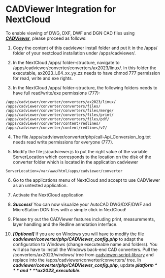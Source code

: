 # CADViewer Integration for NextCloud

To enable viewing of DWG, DXF, DWF and DGN CAD files using ***[CADViewer](https://www.cadviewer.com)***, please proceed as follows:

1. Copy the content of this cadviewer install folder and put it in the /apps/ folder of your nextcloud installation under /apps/cadviewer/.

2.  In the NextCloud /apps/ folder-structure, navigate to /apps/cadviewer/converter/converters/ax2023/linux/. In this folder the executable, ax2023_L64_xx_yy_zz  needs to have chmod 777 permission for read, write and exe rights.

3. In the NextCloud /apps/ folder-structure, the following folders needs to have full read/write/exe permissions (777):

```
/apps/cadviewer/converter/converters/ax2023/linux/
/apps/cadviewer/converter/converters/files/
/apps/cadviewer/converter/converters/files/merge/
/apps/cadviewer/converter/converters/files/print/
/apps/cadviewer/converter/converters/files/pdf/
/apps/cadviewer/converter/content/redlines/
/apps/cadviewer/converter/content/redlines/v7/
```


4. The file /apps/cadviewer/converter/php/call-Api_Conversion_log.txt  needs read write permissions for everyone (777).

5. Modify the file js/cadviewer.js to put the right value of the variable ServerLocation which corresponds to the location on the disk of the converter folder which is located in the application cadviewer
```
ServerLocation=/var/www/html/apps/cadviewer/converter
```
6. Go to the applications menu of NextCloud and accept to use CADViewer as an untested application. 

7. Activate the NextCloud application

8. ***Success!*** You can now visualize your AutoCAD DWG/DXF/DWF and MicroStation DGN files with a simple click in NextCloud!

9. Please try out the CADViewer features including print, measurements, layer handling and the Redline annotation interface.


10. ***[Optional]*** If you are on Windows you will have to modify the file ***cadviewer/converter/php/CADViewer_config.php*** to adapt the configuration to Windows (change executeable name and folders). You will also have to install the Windows back-end CAD converters. Pull the /converters/ax2023/windows/ tree from [cadviewer-script-library](https://github.com/CADViewer/cadviewer-script-library) and replace into the /apps/cadviewer/converter/converters/ tree. In ***cadviewer/converter/php/CADViewer_config.php***, update ***$platform*** and ***$ax2023_executable***.





